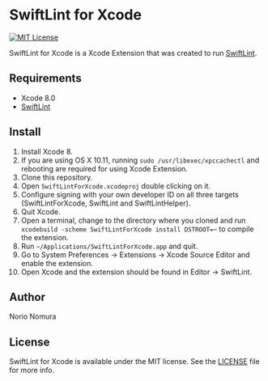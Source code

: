 # SwiftLint for Xcode
[![MIT License](http://img.shields.io/badge/license-MIT-blue.svg?style=flat)](LICENSE)

SwiftLint for Xcode is a Xcode Extension that was created to run [SwiftLint](https://github.com/realm/SwiftLint).

## Requirements
- Xcode 8.0
- [SwiftLint](https://github.com/realm/SwiftLint)

## Install

1. Install Xcode 8.
2. If you are using OS X 10.11, running `sudo /usr/libexec/xpccachectl` and rebooting are required for using Xcode Extension.
3. Clone this repository.
4. Open `SwiftLintForXcode.xcodeproj` double clicking on it.
5. Configure signing with your own developer ID on all three targets (SwiftLintForXcode, SwiftLint and SwiftLintHelper). 
6. Quit Xcode.
7. Open a terminal, change to the directory where you cloned and run `xcodebuild -scheme SwiftLintForXcode install DSTROOT=~` to compile the extension.
8. Run `~/Applications/SwiftLintForXcode.app` and quit.
9. Go to System Preferences -> Extensions -> Xcode Source Editor and enable the extension.
10. Open Xcode and the extension should be found in Editor -> SwiftLint.

## Author

Norio Nomura

## License

SwiftLint for Xcode is available under the MIT license. See the [LICENSE](LICENSE) file for more info.
